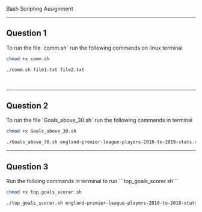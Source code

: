Bash Scripting Assignment<br />
<hr>
<h2> Question 1 </h2>
To run the file `comm.sh` run the following commands on linux terminal <br />

```bash
chmod +x comm.sh
```
```bash
./comm.sh file1.txt file2.txt
```
<br />
<hr>
<h2> Question 2 </h2>
To run the file `Goals_above_30.sh` run the following commands in terminal <br />

```bash
chmod +x Goals_above_30.sh
```
```bash
./Goals_above_30.sh england-premier-league-players-2018-to-2019-stats.csv output.csv
```
<hr>
<h2> Question 3 </h2>
Run the folloing commands in terminal to run ```top_goals_scorer.sh``` <br />

```bash
chmod +x top_goals_scorer.sh
```
```bash
./top_goals_scorer.sh england-premier-league-players-2018-to-2019-stats.csv output
```
